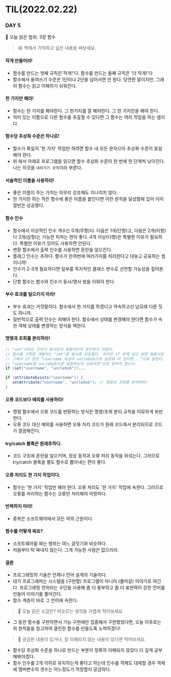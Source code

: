 # TIL(2022.02.22)
### DAY 5
🔖 오늘 읽은 범위: 3장 함수
> 😄 책에서 기억하고 싶은 내용을 써보세요.

#### 작게 만들어라!
  - 함수를 만드는 첫째 규칙은'작게!'다. 함수를 만드는 둘째 규칙은 '더 작게!'다
  - 함수에서 들여쓰기 수준은 1단이나 2단을 넘어서면 안 된다. 당연한 말이지만, 그래야 함수는 읽고 이해하기 쉬워진다.
#### 한 가지만 해라!
  - 함수는 한 가지를 해야한다. 그 한가지를 잘 해야한다. 그 한 가지만을 해야 한다.
  - 의미 있는 이름으로 다른 함수를 추출할 수 있다면 그 함수는 여러 작업을 하는 셈이다.
#### 함수당 추상화 수준은 하나로!
  - 함수가 확실히 '한 가지' 작업만 하려면 함수 내 모든 문자으이 추상화 수준이 동일해야 한다.
  - 위 에서 아래로 프로그램을 읽으면 함수 추상화 수준이 한 번에 한 단계씩 낮아진다. 나는 이것을 `내려가기 규칙`이라 부른다.
#### 서술적인 이름을 사용하라!
  - 좋은 이름이 주는 가치는 아무리 강조해도 지나치치 않다.
  - 한 가지만 하는 작은 함수에 좋은 이름을 붙인다면 이런 원칙을 달성함에 있어 이미 절반은 성공했다.
#### 함수 인수
  - 함수에서 이상적인 인수 개수는 0개(무항)다. 다음은 1개(단항)고, 다음은 2개(이항)다 3개(삼항)는 가능한 피하는 편이 좋다. 4개 이상(다항)은 특별한 이유가 필요하다. 특별한 이유가 있어도 사용하면 안된다.
  - 변환 함수에서 출력 인수를 사용하면 혼란을 일으킨다.
  - 플래그 인수는 추하다. 함수가 한꺼번에 여러가지를 처리한다고 대놓고 공표하는 셈이니까!
  - 인수가 2-3개 필요하다면 일부를 독자적인 클래스 변수로 선언할 가능성을 짚어본다.
  - 단항 함수는 함수와 인수가 동사/명사 쌍을 이뤄야 한다.
#### 부수 효과를 일으키지 마라!
  - 부수 효과는 거짓말이다. 함수에서 한 가지를 하겠다고 약속하고선 남모래 다른 짓도 하니까.
  - 일반적으로 출력 인수는 피해야 한다. 함수에서 상태를 변경해야 한다면 함수가 속한 객체 상태를 변경하는 방식을 택한다.
#### 명령과 조회를 분리하라!
```java
// "set"이라는 단어가 동사인지 형용사인지 분간하기 어렵다.
// 함수를 구현한 개발자는 "set"을 동사로 의도했다. 하지만 if 문에 넣고 보면 형용사로 느껴진다.  
// 그래서 if 문은 "username 속성이 unclebob으로 설정되 어 있다면...”으로 읽힌다.  
// "username을 unclebob으로 설정하는데 성공하면"으로 읽히지 않는다.  
if (set("username", "unclebob"))...
```
```java
if (attributeExists("username")) {
   setAttribute("username", "unclebob"); // 명령과 조회를 분리하라!  
}
```
#### 오류 코드보다 예외를 사용하라!
  - 명령 함수에서 오류 코드를 반환하는 방식은 명령/조회 분리 규칙을 미묘하게 위반한다.
  - 오류 코드 대신 예외를 사용하면 오류 처리 코드가 원래 코드에서 분리되므로 코드가 깔끔해진다.
#### try/catch 블록은 원래추하다.
  - 코드 구조에 혼란을 일으키며, 정상 동작과 오류 처리 동작을 뒤섞는다. 그러므로 try/catch 블록을 별도 함수로 뽑아내는 편이 좋다.
#### 오류 처리도 한 가지 작업이다.
  - 함수는 '한 가지' 작업만 해야 한다. 오류 처리도 '한 가지' 작업에 속한다. 그러므로 오류를 처리하는 함수는 오류만 처리해야 마땅하다.
#### 반복하지 마라!
  - 중복은 소프트웨어에서 모든 악의 근원이다.
#### 함수를 어떻게 짜죠?
  - 소프트웨어를 짜는 행위는 여느 글짓기와 비슷하다.
  - 처음부터 탁 짜내지 않는다. 그게 가능한 사람은 없으리라.
#### 결론
  - 프로그래밍의 기술은 언제나 언어 설계의 기술이다.
  - 대가 프로그래머는 시스템을 (구현할) 프로그램이 아니라 (풀어갈) 이야기로 여긴다. 프로그래밍 언어라는 수단을 사용해 좀 더 풍부하고 좀 더 표현력이 강한 언어를 만들어 이야기를 풀어간다.
  - 함수 계층이 바로 그 언어에 속한다.

> 🤔 오늘 읽은 소감은? 떠오르는 생각을 가볍게 적어보세요

- 그 동안 함수를 구현하면서 기능 구현에만 집중해서 구현했었다면, 오늘 이후로는 위 원칙들을 참고하여 클린한 함수를 만들도록 노력하겠다!

> 🔎 궁금한 내용이 있거나, 잘 이해되지 않는 내용이 있다면 적어보세요.

- 함수당 추상화 수준을 하나로 만드는 부분이 정확히 이해되지 않았다 더 깊게 공부해봐야겠다.
- 함수 인수를 2개 이하로 유지하는게 좋다고 하는데 인수를 객체도 대체할 경우 객체에 멤버변수의 갯수는 어느정도가 적정할지 궁금하다.
